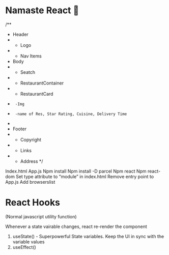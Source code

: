 # Namaste React 🚀

/**
 * Header
 * - Logo
 * - Nav Items
 * Body
 * - Seatch
 * - RestaurantContainer
 * - RestaurantCard
 *      -Img
 *      -name of Res, Star Rating, Cuisine, Delivery Time
 * 
 * Footer
 * - Copyright
 * - Links
 * - Address
 */


Index.html
App.js
Npm install
Npm install -D parcel
Npm react
Npm react-dom
Set type attribute to “module” in index.html
Remove entry point to App.js
Add browserslist


# React Hooks

(Normal javascript utility function)

Whenever a state vairable changes, react re-render the component

1. useState() - Superpowerful State variables. Keep the UI in sync with the variable values
2. useEffect()